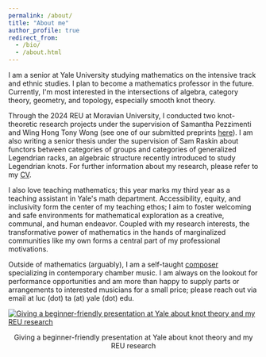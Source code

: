 ```yaml
---
permalink: /about/
title: "About me"
author_profile: true
redirect_from: 
  - /bio/
  - /about.html
---
```


I am a senior at Yale University studying mathematics on the intensive track and ethnic studies. I plan to become a mathematics professor in the future. Currently, I'm most interested in the intersections of algebra, category theory, geometry, and topology, especially smooth knot theory.

Through the 2024 REU at Moravian University, I conducted two knot-theoretic research projects under the supervision of Samantha Pezzimenti and Wing Hong Tony Wong (see one of our submitted preprints [here](https://arxiv.org/abs/2410.08064)). I am also writing a senior thesis under the supervision of Sam Raskin about functors between categories of groups and categories of generalized Legendrian racks, an algebraic structure recently introduced to study Legendrian knots. For further information about my research, please refer to my [CV](https://luc-ta.github.io/cv/).

I also love teaching mathematics; this year marks my third year as a teaching assistant in Yale's math department. Accessibility, equity, and inclusivity form the center of my teaching ethos; I aim to foster welcoming and safe environments for mathematical exploration as a creative, communal, and human endeavor. Coupled with my research interests, the transformative power of mathematics in the hands of marginalized communities like my own forms a central part of my professional motivations.

Outside of mathematics (arguably), I am a self-taught [composer](https://luc-ta.github.io/music/) specializing in contemporary chamber music. I am always on the lookout for performance opportunities and am more than happy to supply parts or arrangements to interested musicians for a small price; please reach out via email at luc (dot) ta (at) yale (dot) edu.

[![Giving a beginner-friendly presentation at Yale about knot theory and my REU research](https://luc-ta.github.io/images/pizza_seminar.jpg)](https://luc-ta.github.io/images/pizza_seminar_mc.jpg)
<p style="text-align: center;">Giving a beginner-friendly presentation at Yale about knot theory and my REU research</p>
